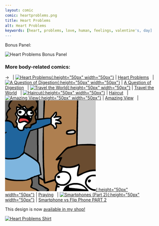 ```yaml
---
layout: comic
comic: heartproblems.png
title: Heart Problems
alt: Heart Problems
keywords: [heart, problems, love, human, feelings, valentine's, day]
---
```


Bonus Panel:

![Heart Problems Bonus Panel](/images/heartproblems_bonus.png)





### More body-related comics:

&rarr; &nbsp; | [![Heart Problems](/thumbs/heartproblems.png){:height="50px" width="50px"}](https://lolnein.com/2019/06/05/heartproblems/) | [Heart Problems](https://lolnein.com/2019/06/05/heartproblems/)
&nbsp; | [![A Question of Digestion](/thumbs/aquestionofdigestion.png){:height="50px" width="50px"}](https://lolnein.com/2019/09/10/aquestionofdigestion/) | [A Question of Digestion](https://lolnein.com/2019/09/10/aquestionofdigestion/)
&nbsp; | [![Travel the World](/thumbs/traveltheworld.png){:height="50px" width="50px"}](https://lolnein.com/2020/02/03/traveltheworld/) | [Travel the World](https://lolnein.com/2020/02/03/traveltheworld/)
&nbsp; | [![Haircut](/thumbs/haircut.png){:height="50px" width="50px"}](https://lolnein.com/2020/02/19/haircut/) | [Haircut](https://lolnein.com/2020/02/19/haircut/)
&nbsp; | [![Amazing View](/thumbs/amazingview.png){:height="50px" width="50px"}](https://lolnein.com/2020/02/20/amazingview/) | [Amazing View](https://lolnein.com/2020/02/20/amazingview/)
&nbsp; | [![Praying](/thumbs/praying.png){:height="50px" width="50px"}](https://lolnein.com/2020/04/04/praying/) | [Praying](https://lolnein.com/2020/04/04/praying/)
&nbsp; | [![Smartphones (Part 2)](/thumbs/smartphones2.png){:height="50px" width="50px"}](https://lolnein.com/2014/10/01/smartphones2/) | [Smartphone vs Flip Phone PART 2](http://lolnein.com/2014/10/01/smartphones2/)


This design is now [available in my shop!](https://lolnein.redbubble.com)

[![Heart Problems Shirt](/images/heartproblems_shirt.png)](https://lolnein.redbubble.com)